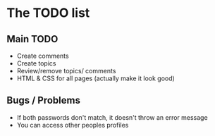 # The TODO list

## Main TODO
- Create comments
- Create topics
- Review/remove topics/ comments
- HTML & CSS for all pages (actually make it look good)

## Bugs / Problems
- If both passwords don't match, it doesn't throw an error message
- You can access other peoples profiles

